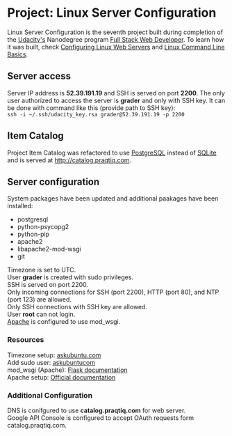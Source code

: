 # Project: Linux Server Configuration

Linux Server Configuration is the seventh project built during completion of the [Udacity's](https://www.udacity.com/) Nanodegree program [Full Stack Web Developer](https://www.udacity.com/course/full-stack-web-developer-nanodegree--nd004). To learn how it was built, check [Configuring Linux Web Servers](https://www.udacity.com/courses/configuring-linux-web-servers--ud299) and [Linux Command Line Basics](https://www.udacity.com/courses/linux-command-line-basics--ud595).

## Server access

Server IP address is **52.39.191.19** and SSH is served on port **2200**. The only user authorized to access the server is **grader** and only with SSH key. It can be done with command like this (provide path to SSH key):  
`ssh -i ~/.ssh/udacity_key.rsa grader@52.39.191.19 -p 2200`

## Item Catalog

Project Item Catalog was refactored to use [PostgreSQL](https://en.wikipedia.org/wiki/PostgreSQL) instead of [SQLite](https://en.wikipedia.org/wiki/SQLite) and is served at http://catalog.praqtiq.com.

## Server configuration

System packages have been updated and additional paakages have been installed:
* postgresql
* python-psycopg2
* python-pip
* apache2
* libapache2-mod-wsgi
* git

Timezone is set to UTC.  
User **grader** is created with sudo privileges.  
SSH is served on port 2200.  
Only incoming connections for SSH (port 2200), HTTP (port 80), and NTP (port 123) are allowed.  
Only SSH connections with SSH key are allowed.  
User **root** can not login.  
[Apache](https://en.wikipedia.org/wiki/Apache_HTTP_Server) is configured to use mod_wsgi.  

### Resources

 Timezone setup:  [askubuntu.com](http://askubuntu.com/questions/138423/how-do-i-change-my-timezone-to-utc-gmt)  
 Add sudo user: [askubuntucom](http://askubuntu.com/questions/7477/how-can-i-add-a-new-user-as-sudoer-using-the-command-line)  
 mod_wsgi (Apache): [Flask documentation](http://flask.pocoo.org/docs/0.12/deploying/mod_wsgi/)  
Apache setup: [Official documentation](https://httpd.apache.org/docs/2.4/)

### Additional Configuration

DNS is conifgured to use **catalog.praqtiq.com** for web server.  
Google API Console is configured to accept OAuth requests form catalog.praqtiq.com.  
